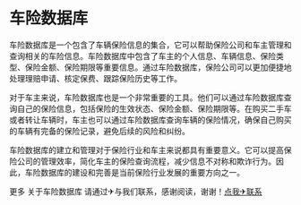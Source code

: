 # 车险数据库

车险数据库是一个包含了车辆保险信息的集合，它可以帮助保险公司和车主管理和查询相关的车险信息。车险数据库中包含了车主的个人信息、车辆信息、保险类型、保险金额、保险期限等重要信息。通过车险数据库，保险公司可以更加便捷地处理理赔申请、核定保费、跟踪保险历史等工作。

对于车主来说，车险数据库也是一个非常重要的工具。他们可以通过车险数据库查询自己的保险信息，包括保险的生效状态、保险金额、保险期限等。在购买二手车或者转让车辆时，车主也可以通过车险数据库查询车辆的保险情况，确保自己购买的车辆有完备的保险记录，避免后续的风险和纠纷。

车险数据库的建立和管理对于保险行业和车主来说都具有重要意义。它可以提高保险公司的管理效率，简化车主的保险查询流程，减少信息不对称和欺诈行为。因此，车险数据库的建设和完善是当前保险行业发展的重要方向之一。

更多 关于车险数据库 请通过✈与我们联系，感谢阅读，谢谢！[点我✈联系](https://abc.k02.cc)